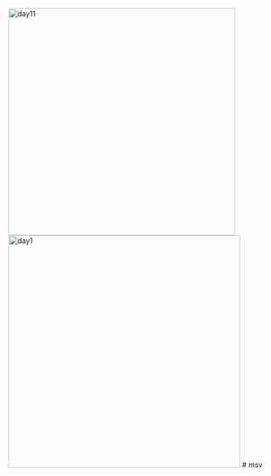 <img width="448" alt="day11" src="https://github.com/Sreevishnumanian/msv/assets/138180514/51e78192-9833-45fd-9f74-4048d81c1618">
<img width="458" alt="day1" src="https://github.com/Sreevishnumanian/msv/assets/138180514/9bb0c33e-bce4-4e16-9e1d-135a7579de19">
# msv
